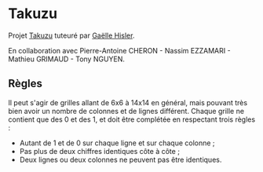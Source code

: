 # Takuzu
Projet <a href="https://fr.wikipedia.org/wiki/Takuzu">Takuzu</a> tuteuré par <a href="http://www.lirmm.fr/~hisler/">Gaëlle Hisler</a>.

En collaboration avec Pierre-Antoine CHERON - Nassim EZZAMARI - Mathieu GRIMAUD - Tony NGUYEN.


<h2>Règles</h2>

<p>
	Il peut s'agir de grilles allant de 6x6 à 14x14 en général, mais pouvant très bien avoir un nombre de colonnes et de lignes différent. Chaque grille ne contient que des 0 et des 1, et doit être complétée en respectant trois règles :
</p>

<ul>
	<li>Autant de 1 et de 0 sur chaque ligne et sur chaque colonne&nbsp;;</li>
	<li>Pas plus de deux chiffres identiques côte à côte&nbsp;;</li>
	<li>Deux lignes ou deux colonnes ne peuvent pas être identiques.</li>
</ul>
